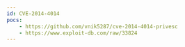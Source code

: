 ```yaml
---
id: CVE-2014-4014
pocs:
    - https://github.com/vnik5287/cve-2014-4014-privesc
    - https://www.exploit-db.com/raw/33824
---
```

